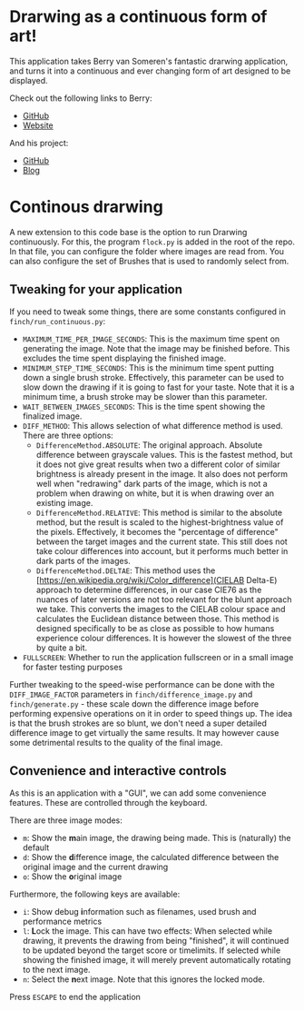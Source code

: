 
# Drarwing as a continuous form of art!

This application takes Berry van Someren's fantastic drarwing application, and turns it into a continuous and
ever changing form of art designed to be displayed.

Check out the following links to Berry:

- [GitHub](https://github.com/berryvansomeren)
- [Website](https://www.berryvansomeren.com/)

And his project:

- [GitHub](https://github.com/berryvansomeren/drarwing_web)
- [Blog](https://www.berryvansomeren.com/posts/drarwing_web)


# Continous drarwing

A new extension to this code base is the option to run Drarwing continuously. For this, the program `flock.py` is
added in the root of the repo. In that file, you can configure the folder where images are read from. You can also
configure the set of Brushes that is used to randomly select from.

## Tweaking for your application

If you need to tweak some things, there are some constants configured in `finch/run_continuous.py`:
- `MAXIMUM_TIME_PER_IMAGE_SECONDS`:
    This is the maximum time spent on generating the image. Note that the image may be finished before. This excludes
    the time spent displaying the finished image.
- `MINIMUM_STEP_TIME_SECONDS`:
    This is the minimum time spent putting down a single brush stroke. Effectively, this parameter can be used to
    slow down the drawing if it is going to fast for your taste. Note that it is a minimum time, a brush stroke may be
    slower than this parameter.
- `WAIT_BETWEEN_IMAGES_SECONDS`:
    This is the time spent showing the finalized image.
- `DIFF_METHOD`:
    This allows selection of what difference method is used. There are three options:
    - `DifferenceMethod.ABSOLUTE`:
        The original approach. Absolute difference between grayscale values. This is the fastest method, but it does not
        give great results when two a different color of similar brightness is already present in the image. It also
        does not perform well when "redrawing" dark parts of the image, which is not a problem when drawing on white,
        but it is when drawing over an existing image.
    - `DifferenceMethod.RELATIVE`:
        This method is similar to the absolute method, but the result is scaled to the highest-brightness value of the
        pixels. Effectively, it becomes the "percentage of difference" between the target images and the current state.
        This still does not take colour differences into account, but it performs much better in dark parts of the
        images.
    - `DifferenceMethod.DELTAE`:
        This method uses the [https://en.wikipedia.org/wiki/Color_difference](CIELAB Delta-E) approach to determine
        differences, in our case CIE76 as the nuances of later versions are not too relevant for the blunt approach we
        take. This converts the images to the CIELAB colour space and calculates the Euclidean distance between those.
        This method is designed specifically to be as close as possible to how humans experience colour differences. It
        is however the slowest of the three by quite a bit.
- `FULLSCREEN`:
        Whether to run the application fullscreen or in a small image for faster testing purposes

Further tweaking to the speed-wise performance can be done with the `DIFF_IMAGE_FACTOR` parameters in
`finch/difference_image.py` and `finch/generate.py` - these scale down the difference image before performing expensive
operations on it in order to speed things up. The idea is that the brush strokes are so blunt, we don't need a super
detailed difference image to get virtually the same results. It may however cause some detrimental results to the
quality of the final image.

## Convenience and interactive controls

As this is an application with a "GUI", we can add some convenience features. These are controlled through the keyboard.

There are three image modes:
- `m`: Show the **m**ain image, the drawing being made. This is (naturally) the default
- `d`: Show the **d**ifference image, the calculated difference between the original image and the current drawing
- `o`: Show the **o**riginal image

Furthermore, the following keys are available:
- `i`: Show debug **i**nformation such as filenames, used brush and performance metrics
- `l`:
    **L**ock the image. This can have two effects: When selected while drawing, it prevents the drawing from being
    "finished", it will continued to be updated beyond the target score or timelimits. If selected while showing the
    finished image, it will merely prevent automatically rotating to the next image.
- `n`: Select the **n**ext image. Note that this ignores the locked mode.

Press `ESCAPE` to end the application
